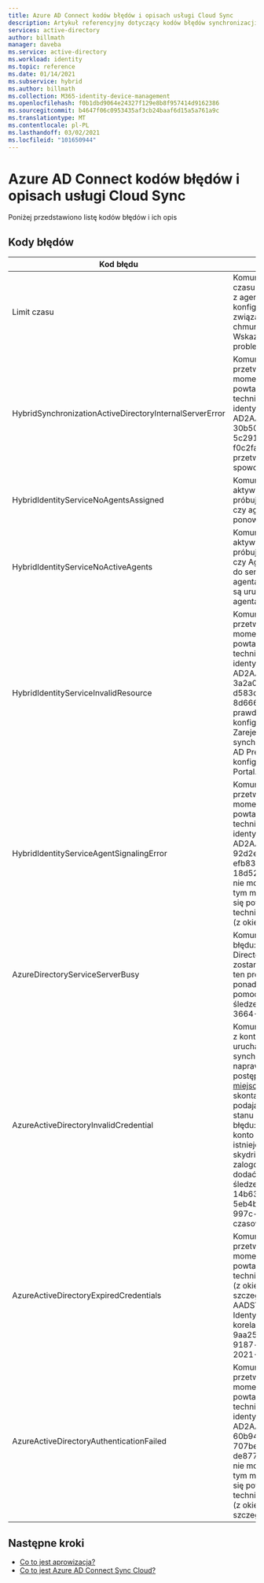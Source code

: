 ```yaml
---
title: Azure AD Connect kodów błędów i opisach usługi Cloud Sync
description: Artykuł referencyjny dotyczący kodów błędów synchronizacji w chmurze
services: active-directory
author: billmath
manager: daveba
ms.service: active-directory
ms.workload: identity
ms.topic: reference
ms.date: 01/14/2021
ms.subservice: hybrid
ms.author: billmath
ms.collection: M365-identity-device-management
ms.openlocfilehash: f0b1dbd9064e24327f129e8b8f957414d9162386
ms.sourcegitcommit: b4647f06c0953435af3cb24baaf6d15a5a761a9c
ms.translationtype: MT
ms.contentlocale: pl-PL
ms.lasthandoff: 03/02/2021
ms.locfileid: "101650944"
---
```

# <a name="azure-ad-connect-cloud-sync-error-codes-and-descriptions"></a>Azure AD Connect kodów błędów i opisach usługi Cloud Sync
Poniżej przedstawiono listę kodów błędów i ich opis


## <a name="error-codes"></a>Kody błędów

|Kod błędu|Szczegóły|Scenariusz|Rozwiązanie|
|-----|-----|-----|-----|
|Limit czasu|Komunikat o błędzie: wykryto błąd limitu czasu żądania podczas kontaktowania się z agentem lokalnym i synchronizowania konfiguracji. Dodatkowe problemy związane z agentem synchronizacji w chmurze można znaleźć w temacie Wskazówki dotyczące rozwiązywania problemów.|Upłynął limit czasu żądania. Bieżąca wartość limitu czasu to 10 minut.|Zobacz nasze [wskazówki dotyczące rozwiązywania problemów](how-to-troubleshoot.md)|
|HybridSynchronizationActiveDirectoryInternalServerError|Komunikat o błędzie: nie można przetworzyć tego żądania w tym momencie. Jeśli ten problem będzie się powtarzać, skontaktuj się z pomocą techniczną i podaj następujący identyfikator zadania: AD2AADProvisioning. 30b500eaf9c643b2b78804e80c1421fe. 5c291d3c-d29f-4570-9d6b-f0c2fa3d5926. Dodatkowe szczegóły: przetwarzanie żądania HTTP spowodowało wyjątek. |Nie można przetworzyć parametrów odebranych w żądaniu Standard scim do żądania wyszukiwania.|Aby uzyskać szczegółowe informacje, sprawdź odpowiedź HTTP zwróconą przez właściwość "Response" tego wyjątku.|
|HybridIdentityServiceNoAgentsAssigned|Komunikat o błędzie: nie można odnaleźć aktywnego agenta dla domeny, którą próbujesz zsynchronizować. Sprawdź, czy agenci zostali usunięci. Jeśli tak, ponownie zainstaluj agenta ponownie.|Brak uruchomionych agentów. Prawdopodobnie agenci zostali usunięci. Zarejestruj nowego agenta.|"W tym przypadku nie będzie widoczny żaden Agent przypisany do domeny w portalu.|
|HybridIdentityServiceNoActiveAgents|Komunikat o błędzie: nie można odnaleźć aktywnego agenta dla domeny, którą próbujesz zsynchronizować. Sprawdź, czy Agent jest uruchomiony, przechodząc do serwera, na którym zainstalowano agenta, i sprawdź, czy w obszarze usługi są uruchomione "Microsoft Azure AD agenta synchronizacji w chmurze".|"Agenci nie nasłuchują punktu końcowego ServiceBus. [Agent znajduje się za zaporą, która nie zezwala na połączenia z usługą Service Bus](../../active-directory/manage-apps/application-proxy-configure-connectors-with-proxy-servers.md#use-the-outbound-proxy-server)|
|HybridIdentityServiceInvalidResource|Komunikat o błędzie: nie można przetworzyć tego żądania w tym momencie. Jeśli ten problem będzie się powtarzać, skontaktuj się z pomocą techniczną i podaj następujący identyfikator zadania: AD2AADProvisioning. 3a2a0d8418f34f54a03da5b70b1f7b0c. d583d090-9cd3-4d0a-aee6-8d666658c3e9. Dodatkowe szczegóły: prawdopodobnie wystąpił problem z konfiguracją synchronizacji z chmurą. Zarejestruj ponownie agenta synchronizacji chmury w domenie usługi AD Premium i uruchom ponownie konfigurację z poziomu witryny Azure Portal.|Nazwa zasobu musi być ustawiona tak, aby wiedział, z którym agentem skontaktował się.|Zarejestruj ponownie agenta synchronizacji chmury w domenie usługi AD Premium i uruchom ponownie konfigurację z poziomu witryny Azure Portal.|
|HybridIdentityServiceAgentSignalingError|Komunikat o błędzie: nie można przetworzyć tego żądania w tym momencie. Jeśli ten problem będzie się powtarzać, skontaktuj się z pomocą techniczną i podaj następujący identyfikator zadania: AD2AADProvisioning. 92d2e8750f37407fa2301c9e52ad7e9b. efb835ef-62e8-42e3-B495-18d5272eb3f9. Dodatkowe szczegóły: nie można przetworzyć tego żądania w tym momencie. Jeśli ten problem będzie się powtarzać, skontaktuj się z pomocą techniczną, podając identyfikator zadania (z okienka stanu konfiguracji).|Service Bus nie może wysłać komunikatu do agenta. Może to być awaria usługi Service Bus lub Agent nie odpowiada.|Jeśli ten problem będzie się powtarzać, skontaktuj się z pomocą techniczną, podając identyfikator zadania (z okienka stanu konfiguracji).|
|AzureDirectoryServiceServerBusy|Komunikat o błędzie: Wystąpił błąd. Kod błędu: 81. Opis błędu: Azure Active Directory jest obecnie zajęty. Ta operacja zostanie ponowiona automatycznie. Jeśli ten problem będzie się powtarzał przez ponad 24 godziny, skontaktuj się z pomocą techniczną. Identyfikator śledzenia: Nazwa serwera 8a4ab3b5-3664-4278-ab64-9cff37fd3f4f:|Azure Active Directory jest obecnie zajęta.|Jeśli ten problem będzie się powtarzał przez ponad 24 godziny, skontaktuj się z pomocą techniczną.|
|AzureActiveDirectoryInvalidCredential|Komunikat o błędzie: znaleziono problem z kontem usługi używanym do uruchamiania Azure AD Connect synchronizacji w chmurze. Możesz naprawić konto usługi w chmurze, postępując zgodnie z instrukcjami w [tym miejscu](./how-to-troubleshoot.md). Jeśli błąd będzie się powtarzać, skontaktuj się z pomocą techniczną, podając identyfikator zadania (z okienka stanu konfiguracji). Dodatkowe szczegóły błędu: CredentialsInvalid AADSTS50034: konto użytkownika {EmailHidden} nie istnieje w katalogu skydrive365.onmicrosoft.com. Aby zalogować się do tej aplikacji, należy dodać konto do katalogu. Identyfikator śledzenia: identyfikator korelacji 14b63033-3bc9-4bd4-b871-5eb4b3500200:57d93ed1-be4d-483c-997c-a3b6f03deb00 sygnatura czasowa: 2021-01-12 21:08:29Z |Ten błąd jest zgłaszany, gdy konto usługi synchronizacji ADToAADSyncServiceAccount nie istnieje w dzierżawie. Może to być spowodowane przypadkowym usunięciem konta.|Użyj [Repair-AADCloudSyncToolsAccount](reference-powershell.md#repair-aadcloudsynctoolsaccount) , aby naprawić konto usługi.|
|AzureActiveDirectoryExpiredCredentials|Komunikat o błędzie: nie można przetworzyć tego żądania w tym momencie. Jeśli ten problem będzie się powtarzać, skontaktuj się z pomocą techniczną, podając identyfikator zadania (z okienka stanu konfiguracji). Dodatkowe szczegóły błędu: CredentialsExpired AADSTS50055: hasło wygasło. Identyfikator śledzenia: identyfikator korelacji 989b1841-dbe5-49c9-ab6c-9aa25f7b0e00:1c69b196-1c3a-4381-9187-c84747807155 timestamp: 2021-01-12 20:59:31Z | Kod stanu odpowiedzi nie wskazuje sukcesu: 401 (Brak autoryzacji).|Poświadczenia konta usługi AAD Sync wygasły.|Możesz naprawić konto usługi w chmurze, postępując zgodnie z instrukcjami w https://go.microsoft.com/fwlink/?linkid=2150988 . Jeśli błąd będzie się powtarzać, skontaktuj się z pomocą techniczną, podając identyfikator zadania (z okienka stanu konfiguracji).  Dodatkowe szczegóły błędu: poświadczenia dzierżawy Azure Active Directory administracyjnych zostały wymienione dla tokenu OAuth, który wygasł. "|
|AzureActiveDirectoryAuthenticationFailed|Komunikat o błędzie: nie można przetworzyć tego żądania w tym momencie. Jeśli ten problem będzie się powtarzać, skontaktuj się z pomocą techniczną i podaj następujący identyfikator zadania: AD2AADProvisioning. 60b943e88f234db2b887f8cb91dee87c. 707be0d2-c6a9-405d-a3b9-de87761dc3ac. Dodatkowe szczegóły: nie można przetworzyć tego żądania w tym momencie. Jeśli ten problem będzie się powtarzać, skontaktuj się z pomocą techniczną, podając identyfikator zadania (z okienka stanu konfiguracji). Dodatkowe szczegóły błędu: UnexpectedError.|Nieznany błąd.|Jeśli ten problem będzie się powtarzać, skontaktuj się z pomocą techniczną, podając identyfikator zadania (z okienka stanu konfiguracji).|

## <a name="next-steps"></a>Następne kroki 

- [Co to jest aprowizacja?](what-is-provisioning.md)
- [Co to jest Azure AD Connect Sync Cloud?](what-is-cloud-sync.md)